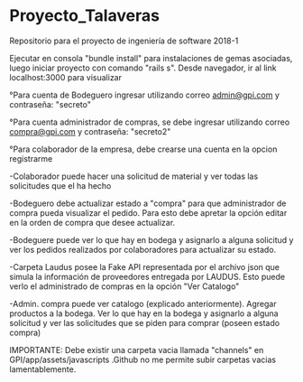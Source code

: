 # Proyecto_Talaveras
Repositorio para el proyecto de ingeniería de software 2018-1

Ejecutar en consola "bundle install" para instalaciones de gemas asociadas, luego iniciar proyecto con comando "rails s". 
Desde navegador, ir al link localhost:3000 para visualizar

°Para cuenta de Bodeguero ingresar utilizando correo admin@gpi.com y contraseña: "secreto"

°Para cuenta administrador de compras, se debe ingresar utilizando correo compra@gpi.com y contraseña: "secreto2"

°Para colaborador de la empresa, debe crearse una cuenta en la opcion registrarme

-Colaborador puede hacer una solicitud de material y ver todas las solicitudes que el ha hecho 

-Bodeguero debe actualizar estado a "compra" para que administrador de compra pueda visualizar el pedido. Para esto debe apretar la opción editar en la orden de compra que desee actualizar.

-Bodeguere puede ver lo que hay en bodega y asignarlo a alguna solicitud y ver los pedidos realizados por colaboradores para actualizar su estado.

-Carpeta Laudus posee la Fake API representada por el archivo json que simula la información de proveedores entregada por LAUDUS. Esto puede verlo el administrado de compras en la opción "Ver Catalogo"

-Admin. compra puede ver catalogo (explicado anteriormente). Agregar productos a la bodega. Ver lo que hay en la bodega y asignarlo a alguna solicitud y ver las solicitudes que se piden para comprar (poseen estado compra)

IMPORTANTE: Debe existir una carpeta vacia llamada "channels" en GPI/app/assets/javascripts  .Github no me permite subir carpetas vacias lamentablemente.
